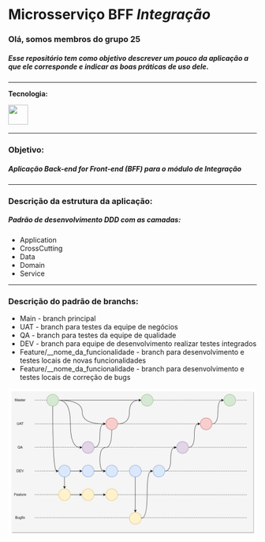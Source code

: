 # Microsserviço BFF <i>Integração</i>

<h3>Olá, somos membros do grupo 25</h3>

<h5>
Esse repositório tem como objetivo descrever um pouco da aplicação a que ele corresponde e indicar as boas práticas de uso dele.
</h5>

<hr>

<b>Tecnologia:</b>

<img src="https://cdn.jsdelivr.net/gh/devicons/devicon@latest/icons/csharp/csharp-original.svg" width="40" height="40" />
          
<hr>
<h3>Objetivo:</h3>
<h5>Aplicação Back-end for Front-end (BFF) para o módulo de <i>Integração</i></h5>

<hr>
<h3>Descrição da estrutura da aplicação:</h3>
<h5>Padrão de desenvolvimento DDD com as camadas:</h5>
<ul>
    <li>Application</li>
    <li>CrossCutting</li>
    <li>Data</li>
    <li>Domain</li>
    <li>Service</li>
</ul>

<hr>
<h3>Descrição do padrão de branchs:</h3>
<ul>
    <li>Main - branch principal
    <li>UAT  - branch para testes da equipe de negócios
    <li>QA   - branch para testes da equipe de qualidade
    <li>DEV  - branch para equipe de desenvolvimento realizar testes integrados
    <li>Feature/__nome_da_funcionalidade - branch para desenvolvimento e testes locais de novas funcionalidades
        <li>Feature/__nome_da_funcionalidade - branch para desenvolvimento e testes locais de correção de bugs
</ul>


![alt text](image.png)



